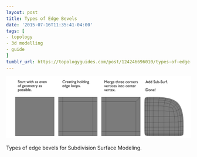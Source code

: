 ```yaml
---
layout: post
title: Types of Edge Bevels
date: '2015-07-16T11:35:41-04:00'
tags: [
- topology
- 3d modelling
- guide
]
tumblr_url: https://topologyguides.com/post/124246696010/types-of-edge-bevels-for-subdivision-surface
---
```

 ![](/assets/img/124518292985.png)  

Types of edge bevels for&nbsp;Subdivision Surface Modeling.
